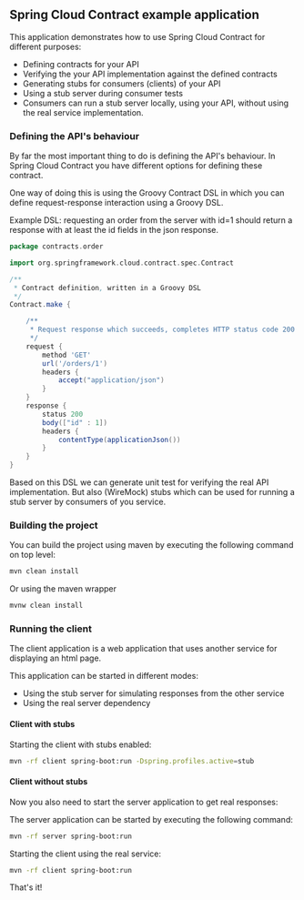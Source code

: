 ## Spring Cloud Contract example application

This application demonstrates how to use Spring Cloud Contract for different purposes:

* Defining contracts for your API
* Verifying the your API implementation against the defined contracts
* Generating stubs for consumers (clients) of your API
* Using a stub server during consumer tests
* Consumers can run a stub server locally, using your API, without using the real service implementation.

### Defining the API's behaviour

By far the most important thing to do is defining the API's behaviour. In Spring Cloud Contract you have different options for defining these contract.

One way of doing this is using the Groovy Contract DSL in which you can define request-response interaction using a Groovy DSL.

Example DSL: requesting an order from the server with id=1 should return a response with at least the id fields in the json response.

```groovy
package contracts.order

import org.springframework.cloud.contract.spec.Contract

/**
 * Contract definition, written in a Groovy DSL
 */
Contract.make {

    /**
     * Request response which succeeds, completes HTTP status code 200
     */
    request {
        method 'GET'
        url('/orders/1')
        headers {
            accept("application/json")
        }
    }
    response {
        status 200
        body(["id" : 1])
        headers {
            contentType(applicationJson())
        }
    }
}
```

Based on this DSL we can generate unit test for verifying the real API implementation. But also (WireMock) stubs which can be used for running a stub server by consumers of you service.

### Building the project

You can build the project using maven by executing the following command on top level:

```bash
mvn clean install
```

Or using the maven wrapper

```bash
mvnw clean install
```

### Running the client

The client application is a web application that uses another service for displaying an html page. 

This application can be started in different modes:

* Using the stub server for simulating responses from the other service
* Using the real server dependency

#### Client with stubs

Starting the client with stubs enabled:

```bash
mvn -rf client spring-boot:run -Dspring.profiles.active=stub
```


#### Client without stubs

Now you also need to start the server application to get real responses:

The server application can be started by executing the following command:

```bash
mvn -rf server spring-boot:run
```

Starting the client using the real service:

```bash
mvn -rf client spring-boot:run
```

That's it!